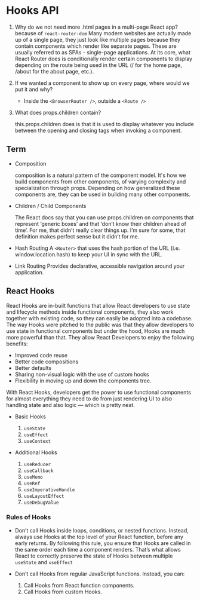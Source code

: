 # Hooks API

1. Why do we not need more .html pages in a multi-page React app?
   because of `react-router-dom` Many modern websites are actually made up of a single page, they just look like multiple pages because they contain components which render like separate pages. These are usually referred to as SPAs - single-page applications. At its core, what React Router does is conditionally render certain components to display depending on the route being used in the URL (/ for the home page, /about for the about page, etc.).

2. If we wanted a component to show up on every page, where would we put it and why?

   - Inside the `<BrowserRouter />`, outside a `<Route />`

3. What does props.children contain?

   this.props.children does is that it is used to display whatever you include between the opening and closing tags when invoking a component.

## Term

- Composition

  composition is a natural pattern of the component model. It's how we build components from other components, of varying complexity and specialization through props. Depending on how generalized these components are, they can be used in building many other components.

- Children / Child Components

  The React docs say that you can use props.children on components that represent ‘generic boxes’ and that ‘don’t know their children ahead of time’. For me, that didn’t really clear things up. I’m sure for some, that definition makes perfect sense but it didn’t for me.

- Hash Routing
  A `<Router>` that uses the hash portion of the URL (i.e. window.location.hash) to keep your UI in sync with the URL.

- Link Routing
  Provides declarative, accessible navigation around your application.

## React Hooks

React Hooks are in-built functions that allow React developers to use state and lifecycle methods inside functional components, they also work together with existing code, so they can easily be adopted into a codebase. The way Hooks were pitched to the public was that they allow developers to use state in functional components but under the hood, Hooks are much more powerful than that. They allow React Developers to enjoy the following benefits:

- Improved code reuse
- Better code compositions
- Better defaults
- Sharing non-visual logic with the use of custom hooks
- Flexibility in moving up and down the components tree.

With React Hooks, developers get the power to use functional components for almost everything they need to do from just rendering UI to also handling state and also logic — which is pretty neat.

- Basic Hooks

  1. `useState`
  2. `useEffect`
  3. `useContext`

- Additional Hooks

  1. `useReducer`
  2. `useCallback`
  3. `useMemo`
  4. `useRef`
  5. `useImperativeHandle`
  6. `useLayoutEffect`
  7. `useDebugValue`

### Rules of Hooks

- Don’t call Hooks inside loops, conditions, or nested functions. Instead, always use Hooks at the top level of your React function, before any early returns. By following this rule, you ensure that Hooks are called in the same order each time a component renders. That’s what allows React to correctly preserve the state of Hooks between multiple `useState` and `useEffect`

- Don’t call Hooks from regular JavaScript functions. Instead, you can:
  1. Call Hooks from React function components.
  2. Call Hooks from custom Hooks.
